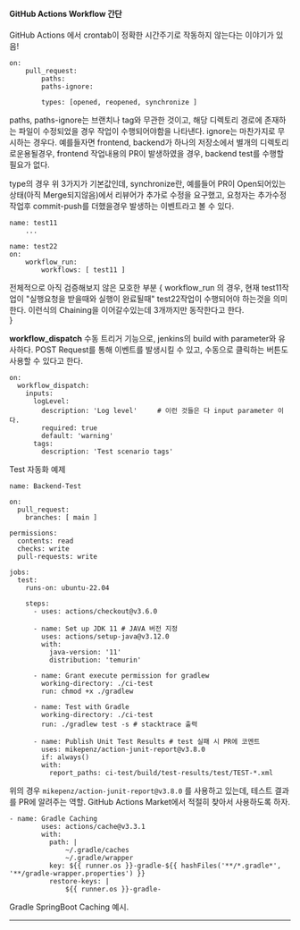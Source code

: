 
#### GitHub Actions Workflow 간단  
GitHub Actions 에서 crontab이 정확한 시간주기로 작동하지 않는다는 이야기가 있음!  

```
on:
	pull_request:
		paths:
		paths-ignore:
		
		types: [opened, reopened, synchronize ]
```  
paths, paths-ignore는 브랜치나 tag와 무관한 것이고, 해당 디렉토리 경로에 존재하는 파일이 수정되었을 경우 작업이 수행되어야함을 나타낸다. ignore는 마찬가지로 무시하는 경우다. 예를들자면 frontend, backend가 하나의 저장소에서 별개의 디렉토리로운용될경우, frontend 작업내용의 PR이 발생하였을 경우, backend test를 수행할 필요가 없다.  

type의 경우 위 3가지가 기본값인데, synchronize란, 예를들어 PR이 Open되어있는상태(아직 Merge되지않음)에서 리뷰어가 추가로 수정을 요구했고, 요청자는 추가수정 작업후 commit-push를 더했을경우 발생하는 이벤트라고 볼 수 있다.  

```
name: test11
	...

name: test22
on:
	workflow_run:
		workflows: [ test11 ]
```
전체적으로 아직 검증해보지 않은 모호한 부분 {
	workflow_run 의 경우, 현재 test11작업이 "실행요청을 받을때와 실행이 완료될때" test22작업이 수행되어야 하는것을 의미한다. 이런식의 Chaining을 이어갈수있는데 3개까지만 동작한다고 한다.  
}


**workflow_dispatch**
수동 트리거 기능으로, jenkins의 build with parameter와 유사하다. POST Request를 통해 이벤트를 발생시킬 수 있고, 수동으로 클릭하는 버튼도 사용할 수 있다고 한다.
```
on:
  workflow_dispatch:
    inputs:
      logLevel:
        description: 'Log level'     # 이런 것들은 다 input parameter 이다.
        required: true
        default: 'warning'
      tags:
        description: 'Test scenario tags'
```

Test 자동화 예제  
```
name: Backend-Test

on:
  pull_request:
    branches: [ main ]

permissions:
  contents: read
  checks: write
  pull-requests: write

jobs:
  test:
    runs-on: ubuntu-22.04 

    steps:
      - uses: actions/checkout@v3.6.0

      - name: Set up JDK 11 # JAVA 버전 지정
        uses: actions/setup-java@v3.12.0
        with:
          java-version: '11'
          distribution: 'temurin'

      - name: Grant execute permission for gradlew
        working-directory: ./ci-test
        run: chmod +x ./gradlew

      - name: Test with Gradle 
        working-directory: ./ci-test
        run: ./gradlew test -s # stacktrace 출력

      - name: Publish Unit Test Results # test 실패 시 PR에 코멘트
        uses: mikepenz/action-junit-report@v3.8.0
        if: always()
        with:
          report_paths: ci-test/build/test-results/test/TEST-*.xml
```  
위의 경우 `mikepenz/action-junit-report@v3.8.0` 를 사용하고 있는데, 테스트 결과를 PR에 알려주는 역할. GitHub Actions Market에서 적절히 찾아서 사용하도록 하자.  


```
- name: Gradle Caching
        uses: actions/cache@v3.3.1
        with:
          path: |  
              ~/.gradle/caches
              ~/.gradle/wrapper
          key: ${{ runner.os }}-gradle-${{ hashFiles('**/*.gradle*', '**/gradle-wrapper.properties') }}
          restore-keys: |
              ${{ runner.os }}-gradle-
```  
Gradle SpringBoot Caching 예시.  


---  
